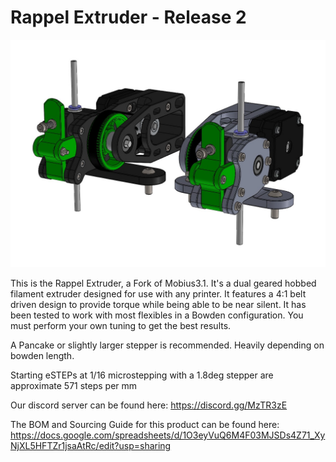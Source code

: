 # Rappel Extruder - Release 2

![Image of Rappel Extruder](https://github.com/Annex-Engineering/Rappel-Extruder/blob/master/Release2/Renders/Rappel_R2.JPG?raw=true)

This is the Rappel Extruder, a Fork of Mobius3.1. It's a dual geared hobbed filament extruder designed for use with any printer. It features a 4:1 belt driven design to provide torque while being able to be near silent.  It has been tested to work with most flexibles in a Bowden configuration. You must perform your own tuning to get the best results.

A Pancake or slightly larger stepper is recommended. Heavily depending on bowden length.

Starting eSTEPs at 1/16 microstepping with a 1.8deg stepper are approximate 571 steps per mm

Our discord server can be found here: https://discord.gg/MzTR3zE

The BOM and Sourcing Guide for this product can be found here: https://docs.google.com/spreadsheets/d/1O3eyVuQ6M4F03MJSDs4Z71_XyNjXL5HFTZr1jsaAtRc/edit?usp=sharing
